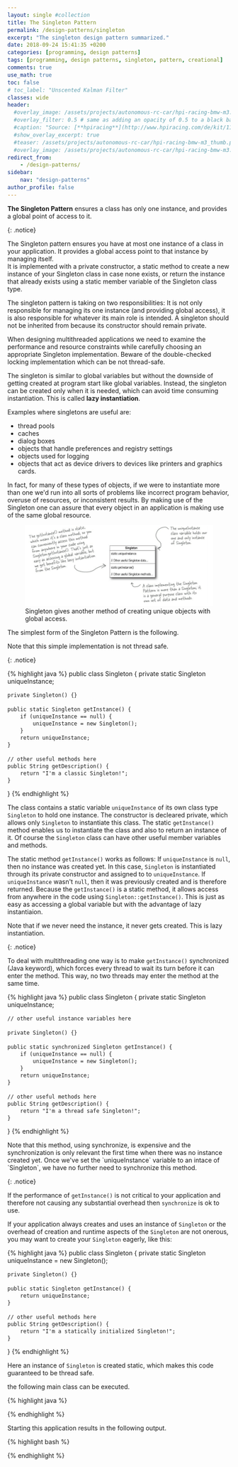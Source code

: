```yaml
---
layout: single #collection
title: The Singleton Pattern
permalink: /design-patterns/singleton
excerpt: "The singleton design pattern summarized."
date: 2018-09-24 15:41:35 +0200
categories: [programming, design patterns]
tags: [programming, design patterns, singleton, pattern, creational]
comments: true
use_math: true
toc: false
# toc_label: "Unscented Kalman Filter"
classes: wide
header:
  #overlay_image: /assets/projects/autonomous-rc-car/hpi-racing-bmw-m3.png
  #overlay_filter: 0.5 # same as adding an opacity of 0.5 to a black background
  #caption: "Source: [**hpiracing**](http://www.hpiracing.com/de/kit/114343)"
  #show_overlay_excerpt: true
  #teaser: /assets/projects/autonomous-rc-car/hpi-racing-bmw-m3_thumb.png
  #overlay_image: /assets/projects/autonomous-rc-car/hpi-racing-bmw-m3.png
redirect_from:
    - /design-patterns/
sidebar:
    nav: "design-patterns"
author_profile: false
---
```


<p>
<b>The Singleton Pattern</b> ensures a class has only one
instance, and provides a global point of access to it.
</p>
{: .notice}

The Singleton pattern ensures you have at most one instance of a class in your application.
It provides a global access point to that instance by managing itself.  
It is implemented with a private constructor, a static method to create a new instance of your Singleton class 
in case none exists, or return the instance that already exists using a static member variable of the Singleton class type.

The singleton pattern is taking on two responsibilities: 
It is not only responsible for managing its one instance (and providing global access), 
it is also responsible for whatever its main role is intended.
A singleton should not be inherited from because its constructor should remain private.

When designing multithreaded applications we need to examine the performance and resource constraints while 
carefully choosing an appropriate Singleton implementation. 
Beware of the double-checked locking implementation which can be not thread-safe.

The singleton is similar to global variables but without the downside of getting created at program start like global variables. Instead, the singleton can be created only when it is needed, which can avoid time consuming instantiation.
This is called **lazy instantiation**.

Examples where singletons are useful are:

- thread pools
- caches
- dialog boxes
- objects that handle preferences and registry settings
- objects used for logging
- objects that act as device drivers to devices like printers and graphics cards. 

In fact, for many of these types of objects, if we were to
instantiate more than one we'd run into all sorts of problems like incorrect
program behavior, overuse of resources, or inconsistent results. By making use of the Singleton one can assure that every
object in an application is making use of the same global resource.


<figure>
    <a href="/assets/pages/design-patterns/singleton-pattern.png"><img src="/assets/pages/design-patterns/singleton-pattern.png"></a>
    <figcaption>Singleton gives another method of creating unique objects with global access.</figcaption>
</figure>

The simplest form of the Singleton Pattern is the following.

<p>
Note that this simple implementation is not thread safe.
</p>
{: .notice}

{% highlight java %}
public class Singleton {
	private static Singleton uniqueInstance;
 
	private Singleton() {}
 
	public static Singleton getInstance() {
		if (uniqueInstance == null) {
			uniqueInstance = new Singleton();
		}
		return uniqueInstance;
	}
 
	// other useful methods here
	public String getDescription() {
		return "I'm a classic Singleton!";
	}
}
{% endhighlight %}

The class contains a static variable `uniqueInstance` of its own class type `Singleton` to hold one instance. 
The constructor is decleared private, which allows only `Singleton` to instantiate this class.
The static `getInstance()` method enables us to instantiate the class and also to return an instance of it.
Of course the `Singleton` class can have other useful member variables and methods.

The static method `getInstance()` works as follows:
If `uniqueInstance` is `null`, then no instance was created yet. In this case, `Singleton` is instantiated through
its private constructor and assigned to to `uniqueInstance`. If `uniqueInstance` wasn't `null`, 
then it was previously created and is therefore returned. Because the `getInstance()` is a static method,
it allows access from anywhere in the code using `Singleton::getInstance()`. 
This is just as easy as accessing a global variable but with the advantage of lazy instantiaion.

<p>
Note that if we never need the instance, it never gets created. This is lazy instantiation.
</p>
{: .notice}


To deal with multithreading one way is to make `getInstance()` synchronized (Java keyword), 
which forces every thread to wait its turn before it can enter the method.
This way, no two threads may enter the method at the same time.

{% highlight java %}
public class Singleton {
	private static Singleton uniqueInstance;
 
	// other useful instance variables here
 
	private Singleton() {}
 
	public static synchronized Singleton getInstance() {
		if (uniqueInstance == null) {
			uniqueInstance = new Singleton();
		}
		return uniqueInstance;
	}
 
	// other useful methods here
	public String getDescription() {
		return "I'm a thread safe Singleton!";
	}
}
{% endhighlight %}

<p>
Note that this method, using synchronize, is expensive and the synchronization is only relevant the first time when there was no instance created yet. Once we've set the `uniqueInstance` variable to an intace of `Singleton`, we have no further need to synchronize this method.
</p>
{: .notice}

If the performance of `getInstance()` is not critical to your application and therefore not causing any substantial overhead then `synchronize` is ok to use.

If your application always creates and uses an instance of `Singleton` or the overhead of creation and runtime aspects of the `Singleton`
are not onerous, you may want to create your `Singleton` eagerly, like this:

{% highlight java %}
public class Singleton {
	private static Singleton uniqueInstance = new Singleton();
 
	private Singleton() {}
 
	public static Singleton getInstance() {
		return uniqueInstance;
	}
	
	// other useful methods here
	public String getDescription() {
		return "I'm a statically initialized Singleton!";
	}
}
{% endhighlight %}

Here an instance of `Singleton` is created static, which makes this code guaranteed to be thread safe.

the following main class can be executed.

{% highlight java %}

{% endhighlight %}

Starting this application results in the following output.

{% highlight bash %}

{% endhighlight %}
